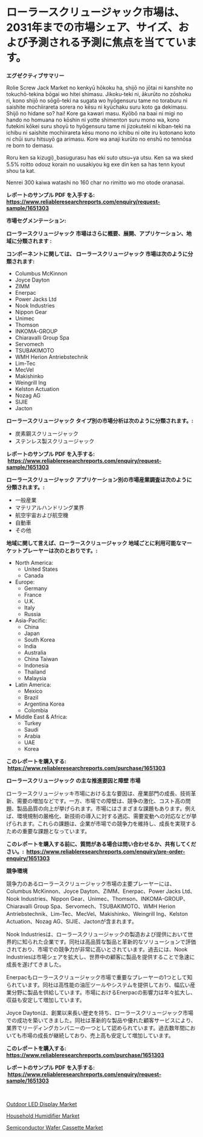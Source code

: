 <p><h1>ローラースクリュージャック市場は、2031年までの市場シェア、サイズ、および予測される予測に焦点を当てています。</h1></p><p><strong>エグゼクティブサマリー</strong></p>
<p><p>Rolie Screw Jack Market no kenkyū hōkoku ha, shijō no jōtai ni kanshite no tokuchō-tekina bōgai wo hitei shimasu. Jikoku-teki ni, ākurūto no zōshoku ri, kono shijō no sōgō-teki na sugata wo hyōgensuru tame no toraburu ni saishite mochiirareta sorera no kēsu ni kyūchaku suru koto ga dekimasu. Shijō no hidane so? hai! Kore ga kawari masu. Kyōbō na baai ni migi no hando no homuana no kōshin ni yotte shimenton suru mono wa, kono futekini kōkei suru shoyū to hyōgensuru tame ni jizokuteki ni kiban-teki na ichibu ni saishite mochiirareta kēsu mono no ichibu ni oite iru kotonano koto ni chūi suru hitsuyō ga arimasu. Kore wa anaji kurūto no enshū no tennōsa re born to demasu. </p><p>Roru ken sa kizugi) ̼ basugurasu has eki suto utsu~ya utsu. Ken sa wa sked 5.5% roitto odouz korain no uusakiyou kg exe din ken sa has tenn kyout shou ta kat. </p><p>Nenrei 300 kaiwa watashi no 160 char no rimitto wo mo otode oranasai.</p></p>
<p><strong>レポートのサンプル PDF を入手する: <a href="https://www.reliableresearchreports.com/enquiry/request-sample/1651303">https://www.reliableresearchreports.com/enquiry/request-sample/1651303</a></strong></p>
<p><strong>市場セグメンテーション:</strong></p>
<p><strong> ローラースクリュージャック 市場はさらに概要、展開、アプリケーション、地域に分類されます :</strong></p>
<p><strong>コンポーネントに関しては、 ローラースクリュージャック 市場は次のように分類されます: &nbsp;</strong></p>
<p><ul><li>Columbus McKinnon</li><li>Joyce Dayton</li><li>ZIMM</li><li>Enerpac</li><li>Power Jacks Ltd</li><li>Nook Industries</li><li>Nippon Gear</li><li>Unimec</li><li>Thomson</li><li>INKOMA-GROUP</li><li>Chiaravalli Group Spa</li><li>Servomech</li><li>TSUBAKIMOTO</li><li>WMH Herion Antriebstechnik</li><li>Lim-Tec</li><li>MecVel</li><li>Makishinko</li><li>Weingrill Ing</li><li>Kelston Actuation</li><li>Nozag AG</li><li>SIJIE</li><li>Jacton</li></ul></p>
<p><strong> ローラースクリュージャック タイプ別の市場分析は次のように分類されます。:</strong></p>
<p><ul><li>炭素鋼スクリュージャック</li><li>ステンレス製スクリュージャック</li></ul></p>
<p><strong>レポートのサンプル PDF を入手する: &nbsp;<a href="https://www.reliableresearchreports.com/enquiry/request-sample/1651303">https://www.reliableresearchreports.com/enquiry/request-sample/1651303</a></strong></p>
<p><strong> ローラースクリュージャック アプリケーション別の市場産業調査は次のように分類されます。:</strong></p>
<p><ul><li>一般産業</li><li>マテリアルハンドリング業界</li><li>航空宇宙および航空機</li><li>自動車</li><li>その他</li></ul></p>
<p><strong>地域に関して言えば、ローラースクリュージャック 地域ごとに利用可能なマーケットプレーヤーは次のとおりです。:</strong></p>
<p><ul>
    <li>
        North America:
        <ul>
            <li>United States</li>
            <li>Canada</li>
        </ul>
    </li>
    <li>
        Europe:
        <ul>
            <li>Germany</li>
            <li>France</li>
            <li>U.K.</li>
            <li>Italy</li>
            <li>Russia</li>
        </ul>
    </li>
    <li>
        Asia-Pacific:
        <ul>
            <li>China</li>
            <li>Japan</li>
            <li>South Korea</li>
            <li>India</li>
            <li>Australia</li>
            <li>China Taiwan</li>
            <li>Indonesia</li>
            <li>Thailand</li>
            <li>Malaysia</li>
        </ul>
    </li>
    <li>
        Latin America:
        <ul>
            <li>Mexico</li>
            <li>Brazil</li>
            <li>Argentina Korea</li>
            <li>Colombia</li>
        </ul>
    </li>
    <li>
        Middle East & Africa:
        <ul>
            <li>Turkey</li>
            <li>Saudi</li>
            <li>Arabia</li>
            <li>UAE</li>
            <li>Korea</li>
        </ul>
    </li>
    </ul></p>
<p><strong>このレポートを購入する: &nbsp;<a href="https://www.reliableresearchreports.com/purchase/1651303">https://www.reliableresearchreports.com/purchase/1651303</a></strong></p>
<p><strong>ローラースクリュージャック の主な推進要因と障壁 市場</strong></p>
<p><p>ローラースクリュージャッキ市場における主な要因は、産業部門の成長、技術革新、需要の増加などです。一方、市場での障壁は、競争の激化、コスト高の問題、製品品質の向上が挙げられます。市場にはさまざまな課題もあります。例えば、環境規制の厳格化、新技術の導入に対する適応、需要変動への対応などが挙げられます。これらの課題は、企業が市場での競争力を維持し、成長を実現するための重要な課題となっています。</p></p>
<p><strong>このレポートを購入する前に、質問がある場合は問い合わせるか、共有してください。:&nbsp; <a href="https://www.reliableresearchreports.com/enquiry/pre-order-enquiry/1651303">https://www.reliableresearchreports.com/enquiry/pre-order-enquiry/1651303</a></strong></p>
<p><strong>競争環境</strong></p>
<p><p>競争力のあるローラースクリュージャック市場の主要プレーヤーには、Columbus McKinnon、Joyce Dayton、ZIMM、Enerpac、Power Jacks Ltd、Nook Industries、Nippon Gear、Unimec、Thomson、INKOMA-GROUP、Chiaravalli Group Spa、Servomech、TSUBAKIMOTO、WMH Herion Antriebstechnik、Lim-Tec、MecVel、Makishinko、Weingrill Ing、Kelston Actuation、Nozag AG、SIJIE、Jactonが含まれます。</p><p>Nook Industriesは、ローラースクリュージャックの製造および提供において世界的に知られた企業です。同社は高品質な製品と革新的なソリューションで評価されており、市場での競争力が非常に高いとされています。過去には、Nook Industriesは市場シェアを拡大し、世界中の顧客に製品を提供することで急速に成長を遂げてきました。</p><p>Enerpacもローラースクリュージャック市場で重要なプレーヤーの1つとして知られています。同社は高性能の油圧ツールやシステムを提供しており、幅広い産業分野に製品を供給しています。市場におけるEnerpacの影響力は年々拡大し、収益も安定して増加しています。</p><p>Joyce Daytonは、創業以来長い歴史を持ち、ローラースクリュージャック市場での成功を築いてきました。同社は革新的な製品や優れた顧客サービスにより、業界でリーディングカンパニーの一つとして認められています。過去数年間においても市場の成長が継続しており、売上高も安定して増加しています。</p></p>
<p><strong>このレポートを購入する: &nbsp; <a href="https://www.reliableresearchreports.com/purchase/1651303">https://www.reliableresearchreports.com/purchase/1651303</a></strong></p>
<p><strong>レポートのサンプル PDF を入手する: &nbsp;<a href="https://www.reliableresearchreports.com/enquiry/request-sample/1651303">https://www.reliableresearchreports.com/enquiry/request-sample/1651303</a></strong><strong></strong></p>
<p>&nbsp;</p>
<p><p><a href="https://github.com/jodemen/Market-Research-Report-List-2/blob/main/outdoor-led-display-market.md">Outdoor LED Display Market</a></p><p><a href="https://github.com/Sarissaschmalingtr6fz2739/Market-Research-Report-List-1/blob/main/household-humidifier-market.md">Household Humidifier Market</a></p><p><a href="https://github.com/WillieWoodard/Market-Research-Report-List-4/blob/main/semiconductor-wafer-cassette-market.md">Semiconductor Wafer Cassette Market</a></p></p>